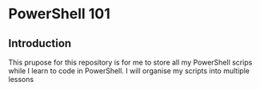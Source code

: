# PowerShell 101

## Introduction
This prupose for this repository is for me to store all my PowerShell scrips while I learn to code in PowerShell. I will organise my scripts into multiple lessons